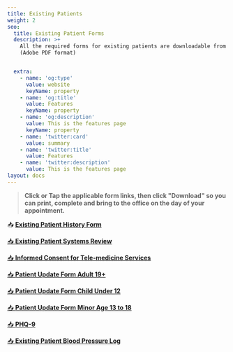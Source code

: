 ```yaml
---
title: Existing Patients
weight: 2
seo:
  title: Existing Patient Forms
  description: >+
    All the required forms for existing patients are downloadable from this page
    (Adobe PDF format)


  extra:
    - name: 'og:type'
      value: website
      keyName: property
    - name: 'og:title'
      value: Features
      keyName: property
    - name: 'og:description'
      value: This is the features page
      keyName: property
    - name: 'twitter:card'
      value: summary
    - name: 'twitter:title'
      value: Features
    - name: 'twitter:description'
      value: This is the features page
layout: docs
---
```

> **Click or Tap the applicable form links, then click "Download" so you can print, complete and bring to the office on the day of your appointment.**

📥 [**Existing Patient History Form**](https://www.gilmanfamilypractice.com/forms/existing-patients/Existing_Patient_History_Form.pdf)

[📥 **Existing Patient Systems Review**](https://www.gilmanfamilypractice.com/forms/existing-patients/Existing_Patient_Systems_Review.pdf)

[📥 **Informed Consent for Tele-medicine Services**](https://www.gilmanfamilypractice.com/forms/existing-patients/Informed_Consent_for_Telemedicine-Services.pdf)

[📥 **Patient Update Form Adult 19+**](https://www.gilmanfamilypractice.com/forms/existing-patients/Patient_Update-Form_Adults_19-and-Older.pdf)

[📥 **Patient Update Form Child Under 12**](https://www.gilmanfamilypractice.com/forms/existing-patients/Patient_Update-Form_Minors_Ages_Under_12.pdf)

[📥 **Patient Update Form Minor Age 13 to 18**](https://www.gilmanfamilypractice.com/forms/existing-patients/Patient_Update-Form_Minors_Ages_13-18.pdf)

[📥 **PHQ-9**](https://www.gilmanfamilypractice.com/forms/existing-patients/Existing_Patent_PHQ-9.pdf)

[📥 **Existing Patient Blood Pressure Log**](https://www.gilmanfamilypractice.com/forms/existing-patients/Existing_Patient_BP_Log.pdf)
